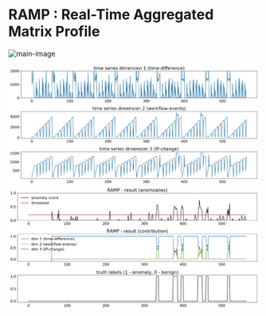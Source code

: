 # RAMP : Real-Time Aggregated Matrix Profile


![main-image](ramp_model.jpeg|width=200)


![time-series](image_data.jpeg)
![tresult](image_result.jpeg)